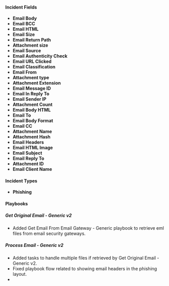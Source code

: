 
#### Incident Fields
- **Email Body**
- **Email BCC**
- **Email HTML**
- **Email Size**
- **Email Return Path**
- **Attachment size**
- **Email Source**
- **Email Authenticity Check**
- **Email URL Clicked**
- **Email Classification**
- **Email From**
- **Attachment type**
- **Attachment Extension**
- **Email Message ID**
- **Email In Reply To**
- **Email Sender IP**
- **Attachment Count**
- **Email Body HTML**
- **Email To**
- **Email Body Format**
- **Email CC**
- **Attachment Name**
- **Attachment Hash**
- **Email Headers**
- **Email HTML Image**
- **Email Subject**
- **Email Reply To**
- **Attachment ID**
- **Email Client Name**

#### Incident Types
- **Phishing**

#### Playbooks
##### Get Original Email - Generic v2
- Added Get Email From Email Gateway - Generic playbook to retrieve eml files from email security gateways.
##### Process Email - Generic v2
- Added tasks to handle multiple files if retrieved by Get Original Email - Generic v2.
- Fixed playbook flow related to showing email headers in the phishing layout.
- 